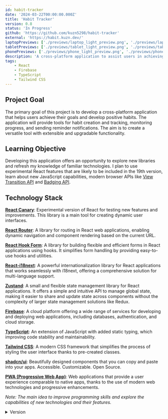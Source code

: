 ```yaml
---
id: habit-tracker
date: '2024-03-22T00:00:00.000Z'
title: 'Habit Tracker'
version: 0.8
status: 'In Progress'
github: 'https://github.com/kuzn5298/habit-tracker'
external: 'https://habit.kuzn.dev/'
laptopPreviews: ['./previews/laptop_light_preview.png', './previews/laptop_dark_preview.png']
tabletPreviews: ['./previews/tablet_light_preview.png', './previews/tablet_dark_preview.png']
phonePreviews: ['./previews/phone_light_preview.png', './previews/phone_dark_preview.png']
description: 'A cross-platform application to assist users in achieving their goals and forming positive habits.'
tags:
    - React
    - Firebase
    - TypeScript
    - Tailwind CSS
---
```


## Project Goal

The primary goal of this project is to develop a cross-platform application that helps users achieve their goals and develop positive habits. The application will provide tools for habit creation and tracking, monitoring progress, and sending reminder notifications. The aim is to create a versatile tool with extensible and upgradable functionality.

## Learning Objective

Developing this application offers an opportunity to explore new libraries and refresh my knowledge of familiar technologies. I plan to use experimental React features that are likely to be included in the 19th version, learn about new JavaScript capabilities, modern browser APIs like [View Transition API](https://developer.mozilla.org/en-US/docs/Web/API/View_Transitions_API) and [Badging API](https://developer.mozilla.org/en-US/docs/Web/API/Badging_API).

## Technology Stack

**[React Canary](https://react.dev/blog/2023/05/03/react-canaries/)**: Experimental version of React for testing new features and improvements. This library is a main tool for creating dynamic user interfaces.

**[React Router](https://reactrouter.com/)**: A library for routing in React web applications, enabling dynamic navigation and component rendering based on the current URL.

**[React Hook Form](https://react-hook-form.com/)**: A library for building flexible and efficient forms in React applications using hooks. It simplifies form handling by providing easy-to-use hooks and utilities.

**[React-i18next](https://react.i18next.com/)**: A powerful internationalization library for React applications that works seamlessly with i18next, offering a comprehensive solution for multi-language support.

**[Zustand](https://zustand-demo.pmnd.rs/)**: A small and flexible state management library for React applications. It offers a simple and intuitive API to manage global state, making it easier to share and update state across components without the complexity of larger state management solutions like Redux.

**[Firebase](https://firebase.google.com/)**: A cloud platform offering a wide range of services for developing and deploying web applications, including databases, authentication, and cloud storage.

**[TypeScript](https://www.typescriptlang.org/)**: An extension of JavaScript with added static typing, which improving code stability and maintainability.

**[Tailwind CSS](https://tailwindcss.com/)**: A modern CSS framework that simplifies the process of styling the user interface thanks to pre-created classes.

**[shadcn/ui](https://ui.shadcn.com/)**: Beautifully designed components that you can copy and paste into your apps. Accessible. Customizable. Open Source.

**[PWA (Progressive Web App)](https://web.dev/explore/progressive-web-apps)**: Web applications that provide a user experience comparable to native apps, thanks to the use of modern web technologies and progressive enhancements.

_Note: The main idea to improve programming skills and explore the capabilities of new technologies and their features._

<details>
  <summary>Version</summary>
  
**v 0.8**

-   [x] Main functionality

**v 0.9 (future)**

-   [ ] Add monthly habit type
-   [ ] Add a habit reminder
-   [ ] Add Badging API

**v 1.0 (future)**

-   [ ] Add animation + View Transition API

</details>
